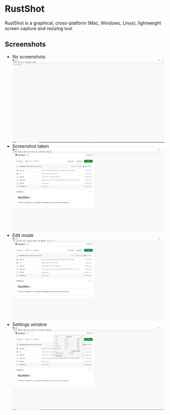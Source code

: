 # RustShot
RustShot is a graphical, cross-platform (Mac, Windows, Linux), lightweight screen capture and resizing tool

## Screenshots

- No screenshots
![Screenshot](./resources/RustShot_1.PNG)
- Screenshot taken
![Screenshot](./resources/RustShot_3.PNG)
- Edit mode
![Screenshot](./resources/RustShot_2.PNG)
- Settings window
![Screenshot](./resources/RustShot_4.PNG)
